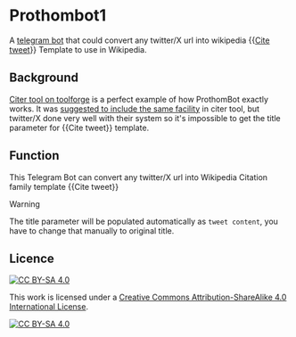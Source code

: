 # Prothombot1
A [telegram bot](https://t.me/prothom1bot) that could convert any twitter/X url into wikipedia {{[Cite tweet](https://en.wikipedia.org/wiki/Template:Cite_tweet)}} Template to use in Wikipedia.
## Background
[Citer tool on toolforge](https://citer.toolforge.org/) is a perfect example of how ProthomBot exactly works. It was [suggested to include the same facility](https://meta.wikimedia.org/wiki/User_talk:Dalba#Suggestion_to_include_tweeter_template) in citer tool, but twitter/X done very well with their system so it's impossible to get the title parameter for {{Cite tweet}} template.
## Function
This Telegram Bot can convert any twitter/X url into Wikipedia Citation family template {{Cite tweet}}
> [!WARNING]
> The title parameter will be populated automatically as `tweet content`, you have to change that manually to original title.

## Licence
[![CC BY-SA 4.0][cc-by-sa-shield]][cc-by-sa]

This work is licensed under a
[Creative Commons Attribution-ShareAlike 4.0 International License][cc-by-sa].

[![CC BY-SA 4.0][cc-by-sa-image]][cc-by-sa]

[cc-by-sa]: http://creativecommons.org/licenses/by-sa/4.0/
[cc-by-sa-image]: https://licensebuttons.net/l/by-sa/4.0/88x31.png
[cc-by-sa-shield]: https://img.shields.io/badge/License-CC%20BY--SA%204.0-lightgrey.svg
